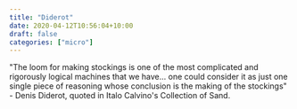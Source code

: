 ```yaml
---
title: "Diderot"
date: 2020-04-12T10:56:04+10:00
draft: false
categories: ["micro"]
---
```

"The loom for making stockings is one of the most complicated and rigorously logical machines that we have... one could consider it as just one single piece of reasoning whose conclusion is the making of the stockings" - Denis Diderot, quoted in Italo Calvino's Collection of Sand.
